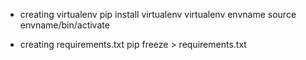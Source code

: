- creating virtualenv
pip install virtualenv
virtualenv envname
source envname/bin/activate

- creating requirements.txt
pip freeze > requirements.txt

